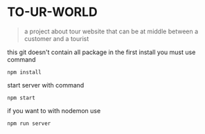 # TO-UR-WORLD

>a project about tour website that can be at middle between a customer
and a tourist 

this git doesn't contain all package in the first install you must use command
```
npm install
```

start server with command
```
npm start
```

if you want to with nodemon use
```
npm run server
```